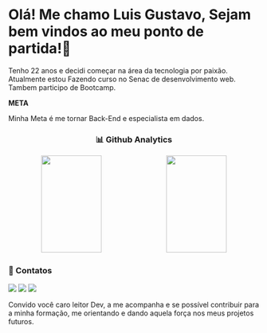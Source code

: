 
# Olá! Me chamo Luis Gustavo, Sejam bem vindos ao meu ponto de partida!🚀
Tenho 22 anos e decidi começar na área da tecnologia por paixão. Atualmente estou Fazendo curso no Senac de desenvolvimento web. Tambem participo de Bootcamp.

**META**

Minha Meta é me tornar Back-End e especialista em dados.


<div align="center">
 <h3>📊 Github Analytics</h3>
  <img width="49%" height="195px" src= "https://github-readme-stats.vercel.app/api?username=LuisgrbDev&theme=tokyonight" /> 
  <img width="49%" height="195px" src= "https://github-readme-stats.vercel.app/api/top-langs/?username=LuisgrbDev&layout=compact&theme=tokyonight"/>
</div>



<div> 
  <h3>📍 Contatos</h3>
  <a href="https://instagram.com/dezdejunho.l/" target="_blank"><img src="https://img.shields.io/badge/-Instagram-%23E4405F?style=for-the-badge&logo=instagram&logoColor=white" target="_blank"></a>
  <a href = "luisgrbenvindo@gmail.com"><img src="https://img.shields.io/badge/-Gmail-%23333?style=for-the-badge&logo=gmail&logoColor=white" target="_blank"></a>
  <a href="https://www.linkedin.com/in/lu%C3%ADs-gustavo-rodrigues-benvindo-523b0433" target="_blank"><img src="https://img.shields.io/badge/-LinkedIn-%230077B5?style=for-the-badge&logo=linkedin&logoColor=white" target="_blank"></a> 

</div>


Convido você caro leitor Dev, a me acompanha e se possível contribuir para a minha formação, me orientando e dando aquela força nos meus projetos futuros.
